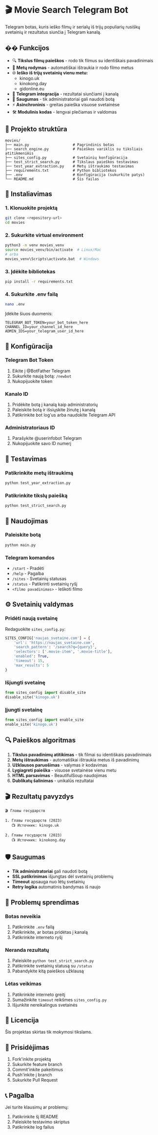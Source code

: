 # 🎬 Movie Search Telegram Bot

Telegram botas, kuris ieško filmų ir serialų iš trijų populiarių rusiškų svetainių ir rezultatus siunčia į Telegram kanalą.

## �� Funkcijos

- 🔍 **Tikslus filmų paieškos** - rodo tik filmus su identiškais pavadinimais
- 📅 **Metų rodymas** - automatiškai ištraukia ir rodo filmo metus
- 🌐 **Ieško iš trijų svetainių vienu metu:**
  - kinogo.uk
  - kinokong.day  
  - gidonline.eu
- 📱 **Telegram integracija** - rezultatai siunčiami į kanalą
- 🔐 **Saugumas** - tik administratoriai gali naudoti botą
- ⚡ **Asinchroninis** - greitas paieška visuose svetainėse
- 🛠️ **Modulinis kodas** - lengvai plečiamas ir valdomas

## 📁 Projekto struktūra

```
movies/
├── main.py                    # Pagrindinis botas
├── search_engine.py           # Paieškos variklis su tiksliais atitikmenimis
├── sites_config.py            # Svetainių konfigūracija
├── test_strict_search.py      # Tikslaus paieškos testavimas
├── test_year_extraction.py    # Metų ištraukimo testavimas
├── requirements.txt           # Python bibliotekos
├── .env                       # Konfigūracija (sukurkite patys)
└── README.md                  # Šis failas
```

## 🚀 Instaliavimas

### 1. Klonuokite projektą
```bash
git clone <repository-url>
cd movies
```

### 2. Sukurkite virtual environment
```bash
python3 -m venv movies_venv
source movies_venv/bin/activate  # Linux/Mac
# arba
movies_venv\Scripts\activate.bat  # Windows
```

### 3. Įdėkite bibliotekas
```bash
pip install -r requirements.txt
```

### 4. Sukurkite .env failą
```bash
nano .env
```

Įdėkite šiuos duomenis:
```env
TELEGRAM_BOT_TOKEN=your_bot_token_here
CHANNEL_ID=your_channel_id_here
ADMIN_IDS=your_telegram_user_id_here
```

## 🔧 Konfigūracija

### Telegram Bot Token
1. Eikite į @BotFather Telegram
2. Sukurkite naują botą: `/newbot`
3. Nukopijuokite token

### Kanalo ID
1. Pridėkite botą į kanalą kaip administratorių
2. Paleiskite botą ir išsiųskite žinutę į kanalą
3. Patikrinkite bot log'us arba naudokite Telegram API

### Administratoriaus ID
1. Parašykite @userinfobot Telegram
2. Nukopijuokite savo ID numerį

## 🧪 Testavimas

### Patikrinkite metų ištraukimą
```bash
python test_year_extraction.py
```

### Patikrinkite tikslų paiešką
```bash
python test_strict_search.py
```

## 🎯 Naudojimas

### Paleiskite botą
```bash
python main.py
```

### Telegram komandos
- `/start` - Pradėti
- `/help` - Pagalba
- `/sites` - Svetainių statusas
- `/status` - Patikrinti svetainių ryšį
- `<filmo pavadinimas>` - Ieškoti filmo

## ⚙️ Svetainių valdymas

### Pridėti naują svetainę
Redaguokite `sites_config.py`:

```python
SITES_CONFIG['naujas_svetaine.com'] = {
    'url': 'https://naujas_svetaine.com',
    'search_pattern': '/search?q={query}',
    'selectors': ['.movie-item', '.movie-title'],
    'enabled': True,
    'timeout': 15,
    'max_results': 5
}
```

### Išjungti svetainę
```python
from sites_config import disable_site
disable_site('kinogo.uk')
```

### Įjungti svetainę
```python
from sites_config import enable_site
enable_site('kinogo.uk')
```

## 🔍 Paieškos algoritmas

1. **Tikslus pavadinimų atitikimas** - tik filmai su identiškais pavadinimais
2. **Metų ištraukimas** - automatiškai ištraukia metus iš pavadinimų
3. **Užklausos paruošimas** - valymas ir kodavimas
4. **Lygiagreti paieška** - visuose svetainėse vienu metu
5. **HTML parsavimas** - BeautifulSoup naudojimas
6. **Dublikatų šalinimas** - unikalūs rezultatai

## 🎬 Rezultatų pavyzdys

```
🎬 Главы государств

1. Главы государств (2023)
   📺 Источник: kinogo.uk

2. Главы государств (2023)
   📺 Источник: kinokong.day
```

## 🛡️ Saugumas

- **Tik administratoriai** gali naudoti botą
- **SSL patikrinimas** išjungtas dėl svetainių problemų
- **Timeout** apsauga nuo lėtų svetainių
- **Retry logika** automatinis bandymas iš naujo

## 🐛 Problemų sprendimas

### Botas neveikia
1. Patikrinkite `.env` failą
2. Patikrinkite, ar botas pridėtas į kanalą
3. Patikrinkite interneto ryšį

### Neranda rezultatų
1. Paleiskite `python test_strict_search.py`
2. Patikrinkite svetainių statusą su `/status`
3. Pabandykite kitą paieškos užklausą

### Lėtas veikimas
1. Patikrinkite interneto greitį
2. Sumažinkite `timeout` reikšmes `sites_config.py`
3. Išjunkite nereikalingus svetainės

## 📝 Licencija

Šis projektas skirtas tik mokymosi tikslams.

## 🤝 Prisidėjimas

1. Fork'inkite projektą
2. Sukurkite feature branch
3. Commit'inkite pakeitimus
4. Push'inkite į branch
5. Sukurkite Pull Request

## 📞 Pagalba

Jei turite klausimų ar problemų:
1. Patikrinkite šį README
2. Paleiskite testavimo skriptus
3. Patikrinkite log failus 